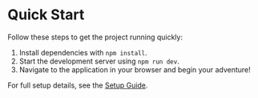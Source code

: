 # Quick Start

Follow these steps to get the project running quickly:

1. Install dependencies with `npm install`.
2. Start the development server using `npm run dev`.
3. Navigate to the application in your browser and begin your adventure!

For full setup details, see the [Setup Guide](./SETUP_GUIDE.md).
